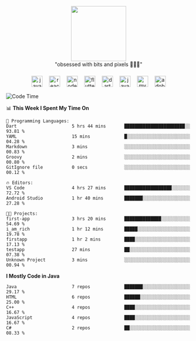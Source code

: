 


  <div align="center">
    
   <img src = "https://i.postimg.cc/W1R4TF4j/d6kpuve-c97567cf-518b-4b86-a271-5c89d88d22f7.gif"  width=150px height=150px />
 </div>

<div align="center">
  "obsessed with bits and pixels 🧑‍💻🎨"
</div>

  ###
<div align="center">
  <img src="https://cdn.jsdelivr.net/gh/devicons/devicon/icons/javascript/javascript-original.svg" height="30" alt="javascript logo"  />
  <img width="10" />
  <img src="https://cdn.jsdelivr.net/gh/devicons/devicon/icons/react/react-original.svg" height="30" alt="react logo"  />
  <img width="10" />
  <img src="https://cdn.jsdelivr.net/gh/devicons/devicon/icons/nodejs/nodejs-original.svg" height="30" alt="nodejs logo"  />
  <img width="10" />
  <img src="https://cdn.jsdelivr.net/gh/devicons/devicon/icons/flutter/flutter-original.svg" height="30" alt="flutter logo"  />
  <img width="10" />
  <img src="https://cdn.jsdelivr.net/gh/devicons/devicon/icons/dart/dart-original.svg" height="30" alt="dart logo"  />
  <img width="10" />
  <img src="https://cdn.jsdelivr.net/gh/devicons/devicon/icons/java/java-original.svg" height="30" alt="java logo"  />
  <img width="10" />
  <img src="https://skillicons.dev/icons?i=mysql" height="30" alt="mysql logo"  />
  <img width="10" />
  <img src="https://skillicons.dev/icons?i=pr" height="30" alt="adobepremierepro logo"  />
</div>




<!--START_SECTION:waka-->
![Code Time](http://img.shields.io/badge/Code%20Time-8%20hrs%2020%20mins-blue)

📊 **This Week I Spent My Time On** 

```text
💬 Programming Languages: 
Dart                     5 hrs 44 mins       ███████████████████████░░   93.81 % 
YAML                     15 mins             █░░░░░░░░░░░░░░░░░░░░░░░░   04.28 % 
Markdown                 3 mins              ░░░░░░░░░░░░░░░░░░░░░░░░░   00.83 % 
Groovy                   2 mins              ░░░░░░░░░░░░░░░░░░░░░░░░░   00.80 % 
GitIgnore file           0 secs              ░░░░░░░░░░░░░░░░░░░░░░░░░   00.12 % 

🔥 Editors: 
VS Code                  4 hrs 27 mins       ██████████████████░░░░░░░   72.72 % 
Android Studio           1 hr 40 mins        ███████░░░░░░░░░░░░░░░░░░   27.28 % 

🐱‍💻 Projects: 
first-app                3 hrs 20 mins       ██████████████░░░░░░░░░░░   54.69 % 
i_am_rich                1 hr 12 mins        █████░░░░░░░░░░░░░░░░░░░░   19.78 % 
firstapp                 1 hr 2 mins         ████░░░░░░░░░░░░░░░░░░░░░   17.13 % 
testapp                  27 mins             ██░░░░░░░░░░░░░░░░░░░░░░░   07.38 % 
Unknown Project          3 mins              ░░░░░░░░░░░░░░░░░░░░░░░░░   00.94 % 
```

**I Mostly Code in Java** 

```text
Java                     7 repos             ███████░░░░░░░░░░░░░░░░░░   29.17 % 
HTML                     6 repos             ██████░░░░░░░░░░░░░░░░░░░   25.00 % 
C++                      4 repos             ████░░░░░░░░░░░░░░░░░░░░░   16.67 % 
JavaScript               4 repos             ████░░░░░░░░░░░░░░░░░░░░░   16.67 % 
C#                       2 repos             ██░░░░░░░░░░░░░░░░░░░░░░░   08.33 % 
```




<!--END_SECTION:waka-->
